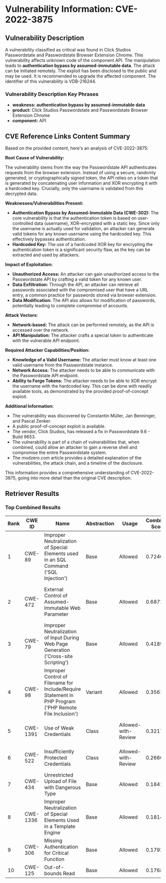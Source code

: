 # Vulnerability Information: CVE-2022-3875

## Vulnerability Description
A vulnerability classified as critical was found in Click Studios Passwordstate and Passwordstate Browser Extension Chrome. This vulnerability affects unknown code of the component API. The manipulation leads to **authentication bypass by assumed-immutable data**. The attack can be initiated remotely. The exploit has been disclosed to the public and may be used. It is recommended to upgrade the affected component. The identifier of this vulnerability is VDB-216244.

### Vulnerability Description Key Phrases
- **weakness:** **authentication bypass by assumed-immutable data**
- **product:** Click Studios Passwordstate and Passwordstate Browser Extension Chrome
- **component:** API

## CVE Reference Links Content Summary
Based on the provided content, here's an analysis of CVE-2022-3875:

**Root Cause of Vulnerability:**

The vulnerability stems from the way the Passwordstate API authenticates requests from the browser extension. Instead of using a secure, randomly generated, or cryptographically signed token, the API relies on a token that is generated by concatenating user information and XOR encrypting it with a hardcoded key. Crucially, only the username is validated from this decrypted data.

**Weaknesses/Vulnerabilities Present:**

*   **Authentication Bypass by Assumed-Immutable Data (CWE-302):** The core vulnerability is that the authentication token is based on user-controlled data (username), XOR-encrypted with a static key. Since only the username is actually used for validation, an attacker can generate valid tokens for any known username using the hardcoded key. This effectively bypasses authentication.
*   **Hardcoded Key:** The use of a hardcoded XOR key for encrypting the authentication token is a significant security flaw, as the key can be extracted and used by attackers.

**Impact of Exploitation:**

*   **Unauthorized Access:** An attacker can gain unauthorized access to the Passwordstate API by crafting a valid token for any known user.
*   **Data Exfiltration:** Through the API, an attacker can retrieve all passwords associated with the compromised user that have a URL entry, a common practice for passwords stored via browser extension.
*   **Data Modification:**  The API also allows for modification of passwords, potentially leading to complete compromise of accounts.

**Attack Vectors:**

*   **Network-based:** The attack can be performed remotely, as the API is accessed over the network.
*   **API Manipulation:** The attacker crafts a special token to authenticate with the vulnerable API endpoint.

**Required Attacker Capabilities/Position:**

*   **Knowledge of a Valid Username:** The attacker must know at least one valid username from the Passwordstate instance.
*   **Network Access:** The attacker needs to be able to communicate with the Passwordstate API endpoint.
*   **Ability to Forge Tokens:** The attacker needs to be able to XOR encrypt the username with the hardcoded key. This can be done with readily available tools, as demonstrated by the provided proof-of-concept exploit.

**Additional Information:**

*   The vulnerability was discovered by Constantin Müller, Jan Benninger, and Pascal Zenker.
*   A public proof-of-concept exploit is available.
*   The vendor, Click Studios, has released a fix in Passwordstate 9.6 - Build 9653.
*   The vulnerability is part of a chain of vulnerabilities that, when combined, could allow an attacker to gain a reverse shell and compromise the entire Passwordstate system.
*   The modzero.com article provides a detailed explanation of the vulnerabilities, the attack chain, and a timeline of the disclosure.

This information provides a comprehensive understanding of CVE-2022-3875, going into more detail than the original CVE description.

## Retriever Results

### Top Combined Results

| Rank | CWE ID | Name | Abstraction | Usage | Combined Score | Retrievers | Individual Scores |
|------|--------|------|-------------|-------|---------------|------------|-------------------|
| 1 | CWE-89 | Improper Neutralization of Special Elements used in an SQL Command ('SQL Injection') | Base | Allowed | 0.7240 | dense, sparse, graph | dense: 0.561, sparse: 0.403, graph: 0.596 |
| 2 | CWE-472 | External Control of Assumed-Immutable Web Parameter | Base | Allowed | 0.6871 | dense, sparse, graph | dense: 0.572, sparse: 0.336, graph: 0.584 |
| 3 | CWE-79 | Improper Neutralization of Input During Web Page Generation ('Cross-site Scripting') | Base | Allowed | 0.4189 | sparse, graph | sparse: 0.398, graph: 0.535 |
| 4 | CWE-98 | Improper Control of Filename for Include/Require Statement in PHP Program ('PHP Remote File Inclusion') | Variant | Allowed | 0.3561 | sparse, graph | sparse: 0.310, graph: 0.583 |
| 5 | CWE-1391 | Use of Weak Credentials | Class | Allowed-with-Review | 0.3217 | dense, sparse | dense: 0.580, sparse: 0.450 |
| 6 | CWE-522 | Insufficiently Protected Credentials | Class | Allowed-with-Review | 0.2660 | dense, sparse | dense: 0.551, sparse: 0.310 |
| 7 | CWE-434 | Unrestricted Upload of File with Dangerous Type | Base | Allowed | 0.1841 | sparse | sparse: 0.322 |
| 8 | CWE-1336 | Improper Neutralization of Special Elements Used in a Template Engine | Base | Allowed | 0.1814 | sparse | sparse: 0.317 |
| 9 | CWE-306 | Missing Authentication for Critical Function | Base | Allowed | 0.1792 | sparse | sparse: 0.313 |
| 10 | CWE-125 | Out-of-bounds Read | Base | Allowed | 0.1768 | sparse | sparse: 0.309 |

